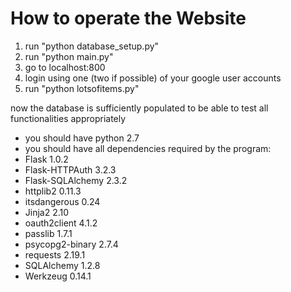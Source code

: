 # How to operate the Website

1. run "python database_setup.py"
2. run "python main.py"
3. go to localhost:800
4. login using one (two if possible) of your google user accounts
5. run "python lotsofitems.py"

now the database is sufficiently populated to be able to test all functionalities appropriately

* you should have python 2.7
* you should have all dependencies required by the program:
* Flask            1.0.2
* Flask-HTTPAuth   3.2.3
* Flask-SQLAlchemy 2.3.2
* httplib2         0.11.3
* itsdangerous     0.24
* Jinja2           2.10
* oauth2client     4.1.2
* passlib          1.7.1
* psycopg2-binary  2.7.4
* requests         2.19.1
* SQLAlchemy       1.2.8
* Werkzeug         0.14.1
